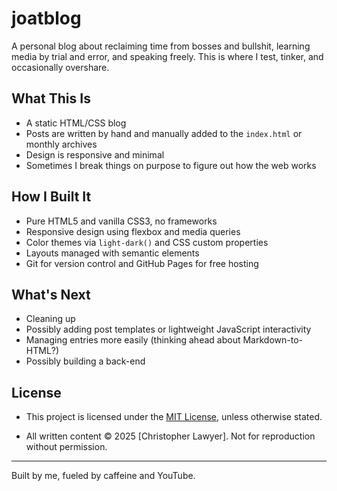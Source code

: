 # joatblog

A personal blog about reclaiming time from bosses and bullshit, learning media by trial and error, and speaking freely. This is where I test, tinker, and occasionally overshare.

## What This Is

- A static HTML/CSS blog
- Posts are written by hand and manually added to the `index.html` or monthly archives
- Design is responsive and minimal
- Sometimes I break things on purpose to figure out how the web works

## How I Built It

- Pure HTML5 and vanilla CSS3, no frameworks
- Responsive design using flexbox and media queries
- Color themes via `light-dark()` and CSS custom properties
- Layouts managed with semantic elements
- Git for version control and GitHub Pages for free hosting

## What's Next

- Cleaning up
- Possibly adding post templates or lightweight JavaScript interactivity
- Managing entries more easily (thinking ahead about Markdown-to-HTML?)
- Possibly building a back-end

## License

- This project is licensed under the [MIT License](LICENSE), unless otherwise stated.

- All written content © 2025 [Christopher Lawyer]. Not for reproduction without permission.


---

Built by me, fueled by caffeine and YouTube.